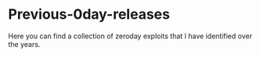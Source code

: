 # Previous-0day-releases
Here you can find a collection of zeroday exploits that I have identified over the years. 
